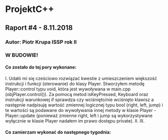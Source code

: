 # ProjektC++
## Raport #4 - 8.11.2018
### Autor: Piotr Krupa ISSP rok II

### W BUDOWIE!

#### Co zostało do tej pory wykonane:
 I. Udałó mi się cześciowo rozwiązać kwestie z umieszczeniem większość instrukcji i funkcji (sterowanie) do klasy Player.
    Stworzyłem metodę Player::control typu void, która jest wywoływana w main.cpp (objPlayer.control()). Za pomocą metod
    isKeyPressed, Keyboard oraz instrukcji warunkowej if sprawdza czy wciśnięto/nie wciśnięto klawisz a następnie nadpisuję 
    wartość zmiennej logicznej typu bool (right, left, jump) i te wartości są podawane do wywoływania innej metody w klasie 
    Player - Player::update (ponieważ zmienne right, left i jump są wykorzystywane wyłącznie w klasie Player nadałem im
    prawo dostępu private).
 II.
 III.
#### Co zamierzam wykonać do następnego tygodnia:
